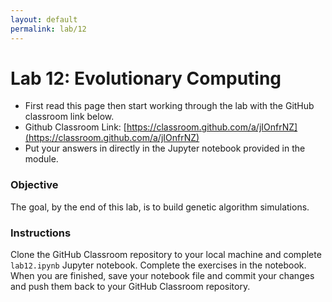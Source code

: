 ```yaml
---
layout: default
permalink: lab/12
---
```


# Lab 12: Evolutionary Computing

* First read this page then start working through the lab with the GitHub classroom link below.
* Github Classroom Link: [https://classroom.github.com/a/jIOnfrNZ](https://classroom.github.com/a/jIOnfrNZ)
* Put your answers in directly in the Jupyter notebook provided in the module.

### Objective

The goal, by the end of this lab, is to build genetic algorithm simulations.

### Instructions

Clone the GitHub Classroom repository to your local machine and complete `lab12.ipynb` Jupyter notebook. Complete the exercises in the notebook. When you are finished, save your notebook file and commit your changes and push them back to your GitHub Classroom repository. 



